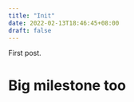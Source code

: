 ```yaml
---
title: "Init"
date: 2022-02-13T18:46:45+08:00
draft: false
---
```


First post.

# Big milestone too